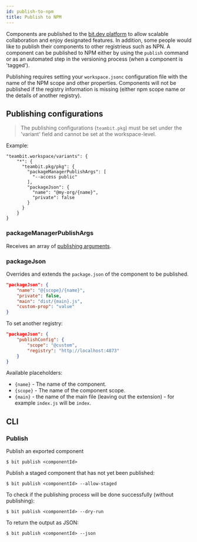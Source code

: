 ```yaml
---
id: publish-to-npm
title: Publish to NPM
---
```


Components are published to the [bit.dev platform](https://bit.dev/) to allow scalable collaboration and enjoy designated features. In addition, some people would like to publish their components to other registrieus such as NPN.
A component can be published to NPM either by using the `publish` command or as an automated step in the versioning process (when a component is 'tagged').

Publishing requires setting your `workspace.jsonc` configuration file with the name of the NPM scope and other properties. Components will not be published if the registry information is missing (either npm scope name or the details of another registry).

## Publishing configurations

> The publishing configurations (`teambit.pkg`) must be set under the 'variant' field and cannot be set at the workspace-level.

Example:

```jsonc
"teambit.workspace/variants": {
    "*": {
      "teambit.pkg/pkg": {
        "packageManagerPublishArgs": [
          "--access public"
        ],
        "packageJson": {
          "name": "@my-org/{name}",
          "private": false
        }
      }
    }
}
```

### packageManagerPublishArgs

Receives an array of [publishing arguments](https://docs.npmjs.com/cli/v6/commands/npm-publish).

### packageJson

Overrides and extends the `package.json` of the component to be published.

```json
"packageJson": {
    "name": "@{scope}/{name}",
    "private": false,
    "main": "dist/{main}.js",
    "custom-prop": "value"
}
```

To set another registry:

```json
"packageJson": {
    "publishConfig": {
        "scope": "@custom",
        "registry": "http://localhost:4873"
    }
}
```

Available placeholders:

- `{name}` - The name of the component.
- `{scope}` - The name of the component scope.
- `{main}` - the name of the main file (leaving out the extension) - for example `index.js` will be `index`.

## CLI

### Publish

Publish an exported component

```shell
$ bit publish <componentId>
```

Publish a staged component that has not yet been published:

```shell
$ bit publish <componentId> --allow-staged
```

To check if the publishing process will be done successfully (without publishing):

```shell
$ bit publish <componentId> --dry-run
```

To return the output as JSON:

```shell
$ bit publish <componentId> --json
```

